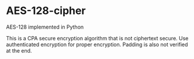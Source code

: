 # AES-128-cipher
AES-128 implemented in Python

This is a CPA secure encryption algorithm that is not ciphertext secure. Use authenticated encryption for proper encryption. Padding is also not verified at the end.
